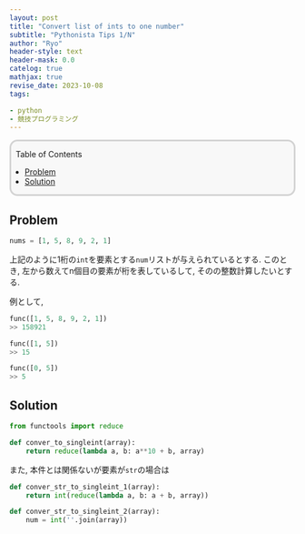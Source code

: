 ```yaml
---
layout: post
title: "Convert list of ints to one number"
subtitle: "Pythonista Tips 1/N"
author: "Ryo"
header-style: text
header-mask: 0.0
catelog: true
mathjax: true
revise_date: 2023-10-08
tags:

- python
- 競技プログラミング
---
```


<div style='border-radius: 1em; border-style:solid; border-color:#D3D3D3; background-color:#F8F8F8'>

<p class="h4">&nbsp;&nbsp;Table of Contents</p>

<!-- START doctoc generated TOC please keep comment here to allow auto update -->
<!-- DON'T EDIT THIS SECTION, INSTEAD RE-RUN doctoc TO UPDATE -->

- [Problem](#problem)
- [Solution](#solution)

<!-- END doctoc generated TOC please keep comment here to allow auto update -->


</div>


## Problem

```python
nums = [1, 5, 8, 9, 2, 1]
```

上記のように1桁の`int`を要素とする`num`リストが与えられているとする. 
このとき, 左から数えてn個目の要素が桁を表しているして, そのの整数計算したいとする.

例として, 

```python
func([1, 5, 8, 9, 2, 1])
>> 158921

func([1, 5])
>> 15

func([0, 5])
>> 5
```

## Solution

```python
from functools import reduce

def conver_to_singleint(array):
    return reduce(lambda a, b: a**10 + b, array)
```

また, 本件とは関係ないが要素が`str`の場合は

```python
def conver_str_to_singleint_1(array):
    return int(reduce(lambda a, b: a + b, array))

def conver_str_to_singleint_2(array):
    num = int(''.join(array))
```
